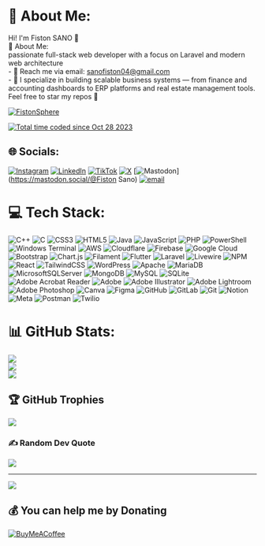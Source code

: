 # 💫 About Me:
Hi! I'm Fiston SANO 👋<br>💫 About Me:<br>passionate full-stack web developer with a focus on Laravel and modern web architecture<br> - 📧 Reach me via email: sanofiston04@gmail.com <br> - 🔭 I specialize in building scalable business systems — from finance and accounting dashboards to ERP platforms and real estate management tools.<br>Feel free to star my repos 🤗

<p align="left" dir="auto"> 
  <a target="_blank" rel="noopener noreferrer nofollow" href="https://camo.githubusercontent.com/c2bb09bc667abfc10a249e7f8ba757a39596012a162bd53c0d4cbc31455c611d/68747470733a2f2f6b6f6d617265762e636f6d2f67687076632f3f757365726e616d653d547265736f725277266c6162656c3d50726f66696c65253230766965777326636f6c6f723d626c7565267374796c653d666c6174"><img src="https://camo.githubusercontent.com/c2bb09bc667abfc10a249e7f8ba757a39596012a162bd53c0d4cbc31455c611d/68747470733a2f2f6b6f6d617265762e636f6d2f67687076632f3f757365726e616d653d547265736f725277266c6162656c3d50726f66696c65253230766965777326636f6c6f723d626c7565267374796c653d666c6174" alt="FistonSphere" data-canonical-src="https://komarev.com/ghpvc/?username=FistonSphere&amp;label=Profile%20views&amp;color=blue&amp;style=flat" style="max-width: 100%;"></a> 
</p>
<a href="https://wakatime.com/@018b77f8-f2c7-4d57-aa66-d13012aa127e"><img src="https://wakatime.com/badge/user/018b77f8-f2c7-4d57-aa66-d13012aa127e.svg" alt="Total time coded since Oct 28 2023" /></a>

## 🌐 Socials:
[![Instagram](https://img.shields.io/badge/Instagram-%23E4405F.svg?logo=Instagram&logoColor=white)](https://instagram.com/fiston_sano) [![LinkedIn](https://img.shields.io/badge/LinkedIn-%230077B5.svg?logo=linkedin&logoColor=white)](https://linkedin.com/in/fiston-sano) [![TikTok](https://img.shields.io/badge/TikTok-%23000000.svg?logo=TikTok&logoColor=white)](https://tiktok.com/@sano_fiston) [![X](https://img.shields.io/badge/X-black.svg?logo=X&logoColor=white)](https://x.com/fiston_sano) [![Mastodon](https://img.shields.io/badge/-MASTODON-%232B90D9?logo=mastodon&logoColor=white)](https://mastodon.social/@Fiston Sano) [![email](https://img.shields.io/badge/Email-D14836?logo=gmail&logoColor=white)](mailto:sanofiston04@gmail.com) 

# 💻 Tech Stack:
![C++](https://img.shields.io/badge/c++-%2300599C.svg?style=plastic&logo=c%2B%2B&logoColor=white) ![C](https://img.shields.io/badge/c-%2300599C.svg?style=plastic&logo=c&logoColor=white) ![CSS3](https://img.shields.io/badge/css3-%231572B6.svg?style=plastic&logo=css3&logoColor=white) ![HTML5](https://img.shields.io/badge/html5-%23E34F26.svg?style=plastic&logo=html5&logoColor=white) ![Java](https://img.shields.io/badge/java-%23ED8B00.svg?style=plastic&logo=openjdk&logoColor=white) ![JavaScript](https://img.shields.io/badge/javascript-%23323330.svg?style=plastic&logo=javascript&logoColor=%23F7DF1E) ![PHP](https://img.shields.io/badge/php-%23777BB4.svg?style=plastic&logo=php&logoColor=white) ![PowerShell](https://img.shields.io/badge/PowerShell-%235391FE.svg?style=plastic&logo=powershell&logoColor=white) ![Windows Terminal](https://img.shields.io/badge/Windows%20Terminal-%234D4D4D.svg?style=plastic&logo=windows-terminal&logoColor=white) ![AWS](https://img.shields.io/badge/AWS-%23FF9900.svg?style=plastic&logo=amazon-aws&logoColor=white) ![Cloudflare](https://img.shields.io/badge/Cloudflare-F38020?style=plastic&logo=Cloudflare&logoColor=white) ![Firebase](https://img.shields.io/badge/firebase-%23039BE5.svg?style=plastic&logo=firebase) ![Google Cloud](https://img.shields.io/badge/GoogleCloud-%234285F4.svg?style=plastic&logo=google-cloud&logoColor=white) ![Bootstrap](https://img.shields.io/badge/bootstrap-%238511FA.svg?style=plastic&logo=bootstrap&logoColor=white) ![Chart.js](https://img.shields.io/badge/chart.js-F5788D.svg?style=plastic&logo=chart.js&logoColor=white) ![Filament](https://img.shields.io/badge/Filament-FFAA00?style=plastic&logoColor=%23000000) ![Flutter](https://img.shields.io/badge/Flutter-%2302569B.svg?style=plastic&logo=Flutter&logoColor=white) ![Laravel](https://img.shields.io/badge/laravel-%23FF2D20.svg?style=plastic&logo=laravel&logoColor=white) ![Livewire](https://img.shields.io/badge/livewire-%234e56a6.svg?style=plastic&logo=livewire&logoColor=white) ![NPM](https://img.shields.io/badge/NPM-%23CB3837.svg?style=plastic&logo=npm&logoColor=white) ![React](https://img.shields.io/badge/react-%2320232a.svg?style=plastic&logo=react&logoColor=%2361DAFB) ![TailwindCSS](https://img.shields.io/badge/tailwindcss-%2338B2AC.svg?style=plastic&logo=tailwind-css&logoColor=white) ![WordPress](https://img.shields.io/badge/WordPress-%23117AC9.svg?style=plastic&logo=WordPress&logoColor=white) ![Apache](https://img.shields.io/badge/apache-%23D42029.svg?style=plastic&logo=apache&logoColor=white) ![MariaDB](https://img.shields.io/badge/MariaDB-003545?style=plastic&logo=mariadb&logoColor=white) ![MicrosoftSQLServer](https://img.shields.io/badge/Microsoft%20SQL%20Server-CC2927?style=plastic&logo=microsoft%20sql%20server&logoColor=white) ![MongoDB](https://img.shields.io/badge/MongoDB-%234ea94b.svg?style=plastic&logo=mongodb&logoColor=white) ![MySQL](https://img.shields.io/badge/mysql-4479A1.svg?style=plastic&logo=mysql&logoColor=white) ![SQLite](https://img.shields.io/badge/sqlite-%2307405e.svg?style=plastic&logo=sqlite&logoColor=white) ![Adobe Acrobat Reader](https://img.shields.io/badge/Adobe%20Acrobat%20Reader-EC1C24.svg?style=plastic&logo=Adobe%20Acrobat%20Reader&logoColor=white) ![Adobe](https://img.shields.io/badge/adobe-%23FF0000.svg?style=plastic&logo=adobe&logoColor=white) ![Adobe Illustrator](https://img.shields.io/badge/adobe%20illustrator-%23FF9A00.svg?style=plastic&logo=adobe%20illustrator&logoColor=white) ![Adobe Lightroom](https://img.shields.io/badge/Adobe%20Lightroom-31A8FF.svg?style=plastic&logo=Adobe%20Lightroom&logoColor=white) ![Adobe Photoshop](https://img.shields.io/badge/adobe%20photoshop-%2331A8FF.svg?style=plastic&logo=adobe%20photoshop&logoColor=white) ![Canva](https://img.shields.io/badge/Canva-%2300C4CC.svg?style=plastic&logo=Canva&logoColor=white) ![Figma](https://img.shields.io/badge/figma-%23F24E1E.svg?style=plastic&logo=figma&logoColor=white) ![GitHub](https://img.shields.io/badge/github-%23121011.svg?style=plastic&logo=github&logoColor=white) ![GitLab](https://img.shields.io/badge/gitlab-%23181717.svg?style=plastic&logo=gitlab&logoColor=white) ![Git](https://img.shields.io/badge/git-%23F05033.svg?style=plastic&logo=git&logoColor=white) ![Notion](https://img.shields.io/badge/Notion-%23000000.svg?style=plastic&logo=notion&logoColor=white) ![Meta](https://img.shields.io/badge/Meta-%230467DF.svg?style=plastic&logo=Meta&logoColor=white) ![Postman](https://img.shields.io/badge/Postman-FF6C37?style=plastic&logo=postman&logoColor=white) ![Twilio](https://img.shields.io/badge/Twilio-F22F46?style=plastic&logo=Twilio&logoColor=white)
# 📊 GitHub Stats:
![](https://github-readme-stats.vercel.app/api?username=FistonSphere&theme=tokyonight&hide_border=true&include_all_commits=true&count_private=true)<br/>
![](https://nirzak-streak-stats.vercel.app/?user=FistonSphere&theme=tokyonight&hide_border=true)<br/>
![](https://github-readme-stats.vercel.app/api/top-langs/?username=FistonSphere&theme=tokyonight&hide_border=true&include_all_commits=true&count_private=true&layout=compact)

## 🏆 GitHub Trophies
![](https://github-profile-trophy.vercel.app/?username=FistonSphere&theme=tokyonight&no-frame=true&no-bg=false&margin-w=4)

### ✍️ Random Dev Quote
![](https://quotes-github-readme.vercel.app/api?type=horizontal&theme=tokyonight)

---
[![](https://visitcount.itsvg.in/api?id=FistonSphere&icon=7&color=13)](https://visitcount.itsvg.in)

  ## 💰 You can help me by Donating
  [![BuyMeACoffee](https://img.shields.io/badge/Buy%20Me%20a%20Coffee-ffdd00?style=for-the-badge&logo=buy-me-a-coffee&logoColor=black)](https://buymeacoffee.com/fistonsano) 

  
<!-- Proudly created with GPRM ( https://gprm.itsvg.in ) -->
